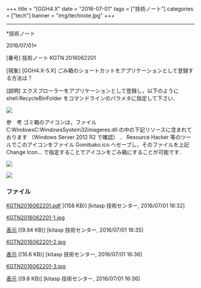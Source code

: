 ﻿+++
title = "[GGH4.X"
date = "2016-07-01"
tags = ["技術ノート"]
categories = ["tech"]
banner = "img/technote.jpg"
+++

-----------------------------------------------------------------------------------------------------------------------------

*技術ノート

2016/07/01*


[番号]
技術ノート KGTN 2016062201

[現象]
[GGH4.X-5.X]
ごみ箱のショートカットをアプリケーションとして登録する方法は？

[説明]
エクスプローラーをアプリケーションとして登録し，以下のように
shell:RecycleBinFolder をコマンドラインのパラメタに指定して下さい．

![](http://techreport.kitasp.net/attachments/download/2733/KGTN2016062201-1.jpg)

参　考
ゴミ箱のアイコンは，ファイル
C:WindowsC:WindowsSystem32imageres.dll
の中の下記リソースに含まれております （Windows Server 2012 R2 で確認）
． Resource Hacker 等のツールでこのアイコンをファイル Gomibako.ico
へセーブし，そのファイルを上記 Change Icon...
で指定することでアイコンをごみ箱にすることが可能です．

![](http://techreport.kitasp.net/attachments/download/2736/KGTN2016062201-2.jpg)

![](http://techreport.kitasp.net/attachments/download/2737/KGTN2016062201-3.jpg)


### ファイル

 
 


[KGTN2016062201.pdf](http://techreport.kitasp.net/attachments/download/2726/KGTN2016062201.pdf)
 [(158 KB)] [kitasp 技術センター, 2016/07/01
16:32]

[KGTN2016062201-1.jpg](http://techreport.kitasp.net/attachments/download/2733/KGTN2016062201-1.jpg)

[表示](http://techreport.kitasp.net/attachments/2733/KGTN2016062201-1.jpg "表示")
 [(9.94 KB)] [kitasp 技術センター, 2016/07/01
16:35]

[KGTN2016062201-2.jpg](http://techreport.kitasp.net/attachments/download/2736/KGTN2016062201-2.jpg)

[表示](http://techreport.kitasp.net/attachments/2736/KGTN2016062201-2.jpg "表示")
 [(16.6 KB)] [kitasp 技術センター, 2016/07/01
16:36]

[KGTN2016062201-3.jpg](http://techreport.kitasp.net/attachments/download/2737/KGTN2016062201-3.jpg)

[表示](http://techreport.kitasp.net/attachments/2737/KGTN2016062201-3.jpg "表示")
 [(9.8 KB)] [kitasp 技術センター, 2016/07/01
16:36]


 


 

